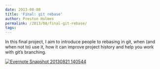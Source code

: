 ```yaml
---
date: 2013-08-08
title: 'Final: git rebase'
author: Preston Holmes
permalink: /2013/08/final-git-rebase/
tags:
---
```

In this final project, I aim to introduce people to rebasing in git, when (and when not to) use it, how it can improve project history and help you work with git&#8217;s branching.

[<img class="alignnone size-medium wp-image-4042" alt="Evernote Snapshot 20130821 140544" src="http://teaching.software-carpentry.org/wp-content/uploads/2013/08/Evernote-Snapshot-20130821-140544.jpg" />][1]

 [1]: http://teaching.software-carpentry.org/wp-content/uploads/2013/08/Evernote-Snapshot-20130821-140544.jpg

